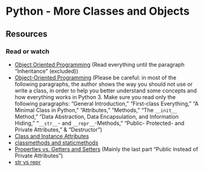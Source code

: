 # Python - More Classes and Objects

## Resources
### Read or watch
- [Object Oriented Programming](https://alu-intranet.hbtn.io/rltoken/NxSyny_ojf0m2yY1FxhvsA) (Read everything until the paragraph “Inheritance” (excluded))
- [Object-Oriented Programming](https://alu-intranet.hbtn.io/rltoken/PgSxX0FFvkpyAjNyoU0qcg) (Please be careful: in most of the following paragraphs, the author shows the way you should not use or write a class, in order to help you better understand some concepts and how everything works in Python 3. Make sure you read only the following paragraphs: “General Introduction,” “First-class Everything,” “A Minimal Class in Python,” “Attributes,” “Methods,” “The `__init__` Method,” “Data Abstraction, Data Encapsulation, and Information Hiding,” “`__str__`- and `__repr__`-Methods,” “Public- Protected- and Private Attributes,” & “Destructor”)
- [Class and Instance Attributes](https://alu-intranet.hbtn.io/rltoken/2Lv-3qPSpQfC1VI52d9LZA)
- [classmethods and staticmethods](https://alu-intranet.hbtn.io/rltoken/18KAvV_Ife9t5o3HYXj9DQ)
- [Properties vs. Getters and Setters](https://alu-intranet.hbtn.io/rltoken/uHYbs5bXkYo6KvTtT6K5Sg) (Mainly the last part “Public instead of Private Attributes”)
- [str vs repr](https://alu-intranet.hbtn.io/rltoken/I0LZ2eMDlX6Fc-vrJvY5fAs)
